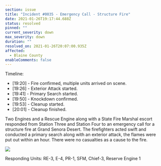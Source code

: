 ```yaml
---
section: issue
title: "Incident #0035 - Emergency Call - Structure Fire"
date: 2021-01-26T19:17:44.688Z
status: resolved
pinned: ""
current_severity: down
max_severity: down
duration: ""
resolved_on: 2021-01-26T20:07:00.935Z
affected:
  - Blaine County
enableComments: false
---
```

Timeline:

* \[19:20] - Fire confirmed, multiple units arrived on scene.
* \[19:26] - Exterior Attack started.
* \[19:41] - Primary Search started.
* \[19:50] - Knockdown confirmed.
* \[19:53] - Cleanup started.
* \[20:01] - Cleanup finished.

Two Engines and a Rescue Engine along with a State Fire Marshal escort responded from Station Three and Station Four to an emergency call for a structure fire at Grand Senora Desert. The firefighters acted swift and conducted a primary search along with an exterior attack, the flames were put out within an hour. There were no casualties as a cause to the fire.

![](https://i.imgur.com/ws8ZzFw.jpg)

Responding Units: RE-3, E-4, PR-1, SFM, Chief-3, Reserve Engine 1